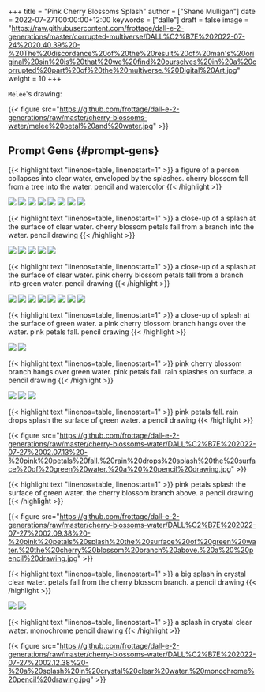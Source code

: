 +++
title = "Pink Cherry Blossoms Splash"
author = ["Shane Mulligan"]
date = 2022-07-27T00:00:00+12:00
keywords = ["dalle"]
draft = false
image = "https://raw.githubusercontent.com/frottage/dall-e-2-generations/master/corrupted-multiverse/DALL%C2%B7E%202022-07-24%2020.40.39%20-%20The%20discordance%20of%20the%20result%20of%20man's%20original%20sin%20is%20that%20we%20find%20ourselves%20in%20a%20corrupted%20part%20of%20the%20multiverse.%20Digital%20Art.jpg"
weight = 10
+++

`Melee`'s drawing:

{{< figure src="https://github.com/frottage/dall-e-2-generations/raw/master/cherry-blossoms-water/melee%20petal%20and%20water.jpg" >}}


## Prompt Gens {#prompt-gens}

{{< highlight text "linenos=table, linenostart=1" >}}
a figure of a person collapses into clear water, enveloped by the splashes.
cherry blossom fall from a tree into the water. pencil and watercolor
{{< /highlight >}}

![](https://github.com/frottage/dall-e-2-generations/raw/master/cherry-blossoms-water/DALL%C2%B7E%202022-07-27%2001.58.11%20-%20a%20figure%20of%20a%20person%20collapses%20into%20clear%20water,%20enveloped%20by%20the%20splashes.%20cherry%20blossom%20fall%20from%20a%20tree%20into%20the%20water.%20pencil%20and%20watercolor.jpg)
![](https://github.com/frottage/dall-e-2-generations/raw/master/cherry-blossoms-water/DALL%C2%B7E%202022-07-27%2001.58.15%20-%20a%20figure%20of%20a%20person%20collapses%20into%20clear%20water,%20enveloped%20by%20the%20splashes.%20cherry%20blossom%20fall%20from%20a%20tree%20into%20the%20water.%20pencil%20and%20watercolor.jpg)
![](https://github.com/frottage/dall-e-2-generations/raw/master/cherry-blossoms-water/DALL%C2%B7E%202022-07-27%2001.58.19%20-%20a%20figure%20of%20a%20person%20collapses%20into%20clear%20water,%20enveloped%20by%20the%20splashes.%20cherry%20blossom%20fall%20from%20a%20tree%20into%20the%20water.%20pencil%20and%20watercolor.jpg)
![](https://github.com/frottage/dall-e-2-generations/raw/master/cherry-blossoms-water/DALL%C2%B7E%202022-07-27%2001.58.22%20-%20a%20figure%20of%20a%20person%20collapses%20into%20clear%20water,%20enveloped%20by%20the%20splashes.%20cherry%20blossom%20fall%20from%20a%20tree%20into%20the%20water.%20pencil%20and%20watercolor.jpg)
![](https://github.com/frottage/dall-e-2-generations/raw/master/cherry-blossoms-water/DALL%C2%B7E%202022-07-27%2001.58.42%20-%20a%20figure%20of%20a%20person%20collapses%20into%20clear%20water,%20enveloped%20by%20the%20splashes.%20cherry%20blossom%20fall%20from%20a%20tree%20into%20the%20water.%20pencil%20and%20watercolor.jpg)
![](https://github.com/frottage/dall-e-2-generations/raw/master/cherry-blossoms-water/DALL%C2%B7E%202022-07-27%2001.58.47%20-%20a%20figure%20of%20a%20person%20collapses%20into%20clear%20water,%20enveloped%20by%20the%20splashes.%20cherry%20blossom%20fall%20from%20a%20tree%20into%20the%20water.%20pencil%20and%20watercolor.jpg)
![](https://github.com/frottage/dall-e-2-generations/raw/master/cherry-blossoms-water/DALL%C2%B7E%202022-07-27%2001.58.49%20-%20a%20figure%20of%20a%20person%20collapses%20into%20clear%20water,%20enveloped%20by%20the%20splashes.%20cherry%20blossom%20fall%20from%20a%20tree%20into%20the%20water.%20pencil%20and%20watercolor.jpg)
![](https://github.com/frottage/dall-e-2-generations/raw/master/cherry-blossoms-water/DALL%C2%B7E%202022-07-27%2001.58.54%20-%20a%20figure%20of%20a%20person%20collapses%20into%20clear%20water,%20enveloped%20by%20the%20splashes.%20cherry%20blossom%20fall%20from%20a%20tree%20into%20the%20water.%20pencil%20and%20watercolor.jpg)

{{< highlight text "linenos=table, linenostart=1" >}}
a close-up of a splash at the surface of clear water. cherry blossom petals
fall from a branch into the water. pencil drawing
{{< /highlight >}}

![](https://github.com/frottage/dall-e-2-generations/raw/master/cherry-blossoms-water/DALL%C2%B7E%202022-07-27%2002.00.51%20-%20a%20close-up%20of%20a%20splash%20at%20the%20surface%20of%20clear%20water.%20cherry%20blossom%20petals%20fall%20from%20a%20branch%20into%20the%20water.%20pencil%20drawing.jpg)
![](https://github.com/frottage/dall-e-2-generations/raw/master/cherry-blossoms-water/DALL%C2%B7E%202022-07-27%2002.00.54%20-%20a%20close-up%20of%20a%20splash%20at%20the%20surface%20of%20clear%20water.%20cherry%20blossom%20petals%20fall%20from%20a%20branch%20into%20the%20water.%20pencil%20drawing.jpg)
![](https://github.com/frottage/dall-e-2-generations/raw/master/cherry-blossoms-water/DALL%C2%B7E%202022-07-27%2002.00.58%20-%20a%20close-up%20of%20a%20splash%20at%20the%20surface%20of%20clear%20water.%20cherry%20blossom%20petals%20fall%20from%20a%20branch%20into%20the%20water.%20pencil%20drawing.jpg)
![](https://github.com/frottage/dall-e-2-generations/raw/master/cherry-blossoms-water/DALL%C2%B7E%202022-07-27%2002.01.01%20-%20a%20close-up%20of%20a%20splash%20at%20the%20surface%20of%20clear%20water.%20cherry%20blossom%20petals%20fall%20from%20a%20branch%20into%20the%20water.%20pencil%20drawing.jpg)
![](https://github.com/frottage/dall-e-2-generations/raw/master/cherry-blossoms-water/DALL%C2%B7E%202022-07-27%2002.01.29%20-%20a%20close-up%20of%20a%20splash%20at%20the%20surface%20of%20clear%20water.%20cherry%20blossom%20petals%20fall%20from%20a%20branch%20into%20the%20water.%20pencil%20drawing.jpg)

{{< highlight text "linenos=table, linenostart=1" >}}
a close-up of a splash at the surface of clear water. pink cherry blossom
petals fall from a branch into green water. pencil drawing
{{< /highlight >}}

![](https://github.com/frottage/dall-e-2-generations/raw/master/cherry-blossoms-water/DALL%C2%B7E%202022-07-27%2002.01.58%20-%20a%20close-up%20of%20a%20splash%20at%20the%20surface%20of%20clear%20water.%20pink%20cherry%20blossom%20petals%20fall%20from%20a%20branch%20into%20green%20water.%20pencil%20drawing.jpg)
![](https://github.com/frottage/dall-e-2-generations/raw/master/cherry-blossoms-water/DALL%C2%B7E%202022-07-27%2002.02.01%20-%20a%20close-up%20of%20a%20splash%20at%20the%20surface%20of%20clear%20water.%20pink%20cherry%20blossom%20petals%20fall%20from%20a%20branch%20into%20green%20water.%20pencil%20drawing.jpg)
![](https://github.com/frottage/dall-e-2-generations/raw/master/cherry-blossoms-water/DALL%C2%B7E%202022-07-27%2002.02.14%20-%20a%20close-up%20of%20a%20splash%20at%20the%20surface%20of%20clear%20water.%20pink%20cherry%20blossom%20petals%20fall%20from%20a%20branch%20into%20green%20water.%20pencil%20drawing.jpg)
![](https://github.com/frottage/dall-e-2-generations/raw/master/cherry-blossoms-water/DALL%C2%B7E%202022-07-27%2002.02.17%20-%20a%20close-up%20of%20a%20splash%20at%20the%20surface%20of%20clear%20water.%20pink%20cherry%20blossom%20petals%20fall%20from%20a%20branch%20into%20green%20water.%20pencil%20drawing.jpg)
![](https://github.com/frottage/dall-e-2-generations/raw/master/cherry-blossoms-water/DALL%C2%B7E%202022-07-27%2002.02.35%20-%20a%20close-up%20of%20a%20splash%20at%20the%20surface%20of%20clear%20water.%20pink%20cherry%20blossom%20petals%20fall%20from%20a%20branch%20into%20green%20water.%20pencil%20drawing.jpg)
![](https://github.com/frottage/dall-e-2-generations/raw/master/cherry-blossoms-water/DALL%C2%B7E%202022-07-27%2002.02.38%20-%20a%20close-up%20of%20a%20splash%20at%20the%20surface%20of%20clear%20water.%20pink%20cherry%20blossom%20petals%20fall%20from%20a%20branch%20into%20green%20water.%20pencil%20drawing.jpg)
![](https://github.com/frottage/dall-e-2-generations/raw/master/cherry-blossoms-water/DALL%C2%B7E%202022-07-27%2002.02.42%20-%20a%20close-up%20of%20a%20splash%20at%20the%20surface%20of%20clear%20water.%20pink%20cherry%20blossom%20petals%20fall%20from%20a%20branch%20into%20green%20water.%20pencil%20drawing.jpg)
![](https://github.com/frottage/dall-e-2-generations/raw/master/cherry-blossoms-water/DALL%C2%B7E%202022-07-27%2002.02.45%20-%20a%20close-up%20of%20a%20splash%20at%20the%20surface%20of%20clear%20water.%20pink%20cherry%20blossom%20petals%20fall%20from%20a%20branch%20into%20green%20water.%20pencil%20drawing.jpg)

{{< highlight text "linenos=table, linenostart=1" >}}
a close-up of splash at the surface of green water. a pink cherry blossom
branch hangs over the water. pink petals fall. pencil drawing
{{< /highlight >}}

![](https://github.com/frottage/dall-e-2-generations/raw/master/cherry-blossoms-water/DALL%C2%B7E%202022-07-27%2002.04.32%20-%20a%20close-up%20of%20splash%20at%20the%20surface%20of%20green%20water.%20a%20pink%20cherry%20blossom%20branch%20hangs%20over%20the%20water.%20pink%20petals%20fall.%20pencil%20drawing.jpg)
![](https://github.com/frottage/dall-e-2-generations/raw/master/cherry-blossoms-water/DALL%C2%B7E%202022-07-27%2002.04.56%20-%20a%20close-up%20of%20splash%20at%20the%20surface%20of%20green%20water.%20a%20pink%20cherry%20blossom%20branch%20hangs%20over%20the%20water.%20pink%20petals%20fall.%20pencil%20drawing.jpg)

{{< highlight text "linenos=table, linenostart=1" >}}
pink cherry blossom branch hangs over green water. pink petals fall. rain
splashes on surface. a  pencil drawing
{{< /highlight >}}

![](https://github.com/frottage/dall-e-2-generations/raw/master/cherry-blossoms-water/DALL%C2%B7E%202022-07-27%2002.05.52%20-%20pink%20cherry%20blossom%20branch%20hangs%20over%20green%20water.%20pink%20petals%20fall.%20rain%20splashes%20on%20surface.%20a%20%20pencil%20drawing.jpg)
![](https://github.com/frottage/dall-e-2-generations/raw/master/cherry-blossoms-water/DALL%C2%B7E%202022-07-27%2002.05.56%20-%20pink%20cherry%20blossom%20branch%20hangs%20over%20green%20water.%20pink%20petals%20fall.%20rain%20splashes%20on%20surface.%20a%20%20pencil%20drawing.jpg)
![](https://github.com/frottage/dall-e-2-generations/raw/master/cherry-blossoms-water/DALL%C2%B7E%202022-07-27%2002.06.01%20-%20pink%20cherry%20blossom%20branch%20hangs%20over%20green%20water.%20pink%20petals%20fall.%20rain%20splashes%20on%20surface.%20a%20%20pencil%20drawing.jpg)

{{< highlight text "linenos=table, linenostart=1" >}}
pink petals fall. rain drops splash the surface of green water. a  pencil
drawing
{{< /highlight >}}

{{< figure src="https://github.com/frottage/dall-e-2-generations/raw/master/cherry-blossoms-water/DALL%C2%B7E%202022-07-27%2002.07.13%20-%20pink%20petals%20fall.%20rain%20drops%20splash%20the%20surface%20of%20green%20water.%20a%20%20pencil%20drawing.jpg" >}}

{{< highlight text "linenos=table, linenostart=1" >}}
pink petals splash the surface of green water. the cherry blossom branch
above. a  pencil drawing
{{< /highlight >}}

{{< figure src="https://github.com/frottage/dall-e-2-generations/raw/master/cherry-blossoms-water/DALL%C2%B7E%202022-07-27%2002.09.38%20-%20pink%20petals%20splash%20the%20surface%20of%20green%20water.%20the%20cherry%20blossom%20branch%20above.%20a%20%20pencil%20drawing.jpg" >}}

{{< highlight text "linenos=table, linenostart=1" >}}
a big splash in crystal clear water. petals fall from the cherry blossom
branch. a  pencil drawing
{{< /highlight >}}

![](https://github.com/frottage/dall-e-2-generations/raw/master/cherry-blossoms-water/DALL%C2%B7E%202022-07-27%2002.11.50%20-%20a%20big%20splash%20in%20crystal%20clear%20water.%20petals%20fall%20from%20the%20cherry%20blossom%20branch.%20a%20%20pencil%20drawing.jpg)
![](https://github.com/frottage/dall-e-2-generations/raw/master/cherry-blossoms-water/DALL%C2%B7E%202022-07-27%2002.11.58%20-%20a%20big%20splash%20in%20crystal%20clear%20water.%20petals%20fall%20from%20the%20cherry%20blossom%20branch.%20a%20%20pencil%20drawing.jpg)

{{< highlight text "linenos=table, linenostart=1" >}}
a splash in crystal clear water. monochrome pencil drawing
{{< /highlight >}}

{{< figure src="https://github.com/frottage/dall-e-2-generations/raw/master/cherry-blossoms-water/DALL%C2%B7E%202022-07-27%2002.12.38%20-%20a%20splash%20in%20crystal%20clear%20water.%20monochrome%20pencil%20drawing.jpg" >}}